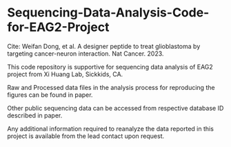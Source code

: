 # Sequencing-Data-Analysis-Code-for-EAG2-Project
Cite: Weifan Dong, et al. A designer peptide to treat glioblastoma by targeting cancer-neuron interaction. Nat Cancer. 2023.

This code repository is supportive for sequencing data analysis of EAG2 project from Xi Huang Lab, Sickkids, CA.

Raw and Processed data files in the analysis process for reproducing the figures can be found in paper.

Other public sequencing data can be accessed from respective database ID described in paper.

Any additional information required to reanalyze the data reported in this project is available from the lead contact upon request.


